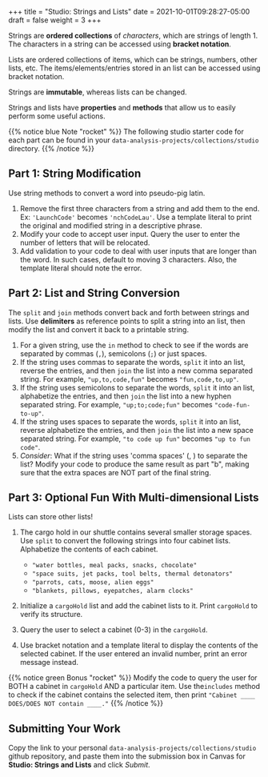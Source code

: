 +++
title = "Studio: Strings and Lists"
date = 2021-10-01T09:28:27-05:00
draft = false
weight = 3
+++

Strings are **ordered collections** of *characters*, which are strings of
length 1. The characters in a string can be accessed using
**bracket notation**.

Lists are ordered collections of items, which can be strings, numbers,
other lists, etc. The items/elements/entries stored in an list can be
accessed using bracket notation.

Strings are **immutable**, whereas lists can be changed.

Strings and lists have **properties** and **methods** that allow us to easily
perform some useful actions.

{{% notice blue Note "rocket" %}}
The following studio starter code for each part can be found in your `data-analysis-projects/collections/studio` directory.
{{% /notice %}}

## Part 1: String Modification

Use string methods to convert a word into pseudo-pig latin.

1. Remove the first three characters from a string and add them to the end. Ex: `'LaunchCode'` becomes `'nchCodeLau'`. Use a template literal to print the original and modified string in a descriptive phrase.
1. Modify your code to accept user input. Query the user to enter the number of letters that will be relocated.
1. Add validation to your code to deal with user inputs that are longer than the word. In such cases, default to moving 3 characters. Also, the template literal should note the error.

## Part 2: List and String Conversion

The `split` and `join` methods convert back and forth between strings
and lists. Use **delimiters** as reference points to split a string into an
list, then modify the list and convert it back to a printable string.

1. For a given string, use the `in` method to check to see if the
words are separated by commas (`,`), semicolons (`;`) or just spaces.
1. If the string uses commas to separate the words, `split` it into an list,
reverse the entries, and then `join` the list into a new comma separated
string. For example, `"up,to,code,fun"` becomes `"fun,code,to,up"`.
1. If the string uses semicolons to separate the words, `split` it into an
list, alphabetize the entries, and then `join` the list into a new
hyphen separated string. For example, `"up;to;code;fun"` becomes
`"code-fun-to-up"`.
1. If the string uses spaces to separate the words, `split` it into an list,
reverse alphabetize the entries, and then `join` the list into a new
space separated string. For example, `"to code up fun"` becomes
`"up to fun code"`.
1. *Consider*: What if the string uses 'comma spaces' (, ) to separate the
list? Modify your code to produce the same result as part "b", making sure
that the extra spaces are NOT part of the final string.

## Part 3: Optional Fun With Multi-dimensional Lists 

Lists can store other lists!

1. The cargo hold in our shuttle contains several smaller storage spaces. Use `split` to convert the following strings into four cabinet lists. Alphabetize the contents of each cabinet.

    - `"water bottles, meal packs, snacks, chocolate"`
    - `"space suits, jet packs, tool belts, thermal detonators"`
    - `"parrots, cats, moose, alien eggs"`
    - `"blankets, pillows, eyepatches, alarm clocks"`

1. Initialize a `cargoHold` list and add the cabinet lists to it. Print
   `cargoHold` to verify its structure.
1. Query the user to select a cabinet (0-3) in the `cargoHold`.
1. Use bracket notation and a template literal to display the contents of the selected cabinet. If the user entered an invalid number, print an error message instead.

{{% notice green Bonus "rocket" %}}
Modify the code to query the user for BOTH a cabinet in `cargoHold` AND a particular item. Use the`includes` method to check if the cabinet contains the selected item, then print ``"Cabinet ____ DOES/DOES NOT contain ____."``
{{% /notice %}}

## Submitting Your Work

Copy the link to your personal `data-analysis-projects/collections/studio` github repository, and paste them into the submission box in Canvas for **Studio: Strings and Lists** and click *Submit*.